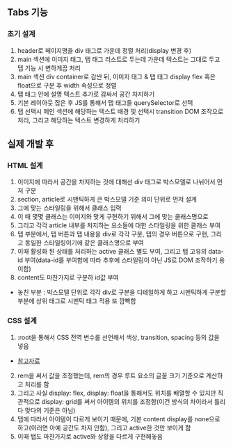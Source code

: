 ## Tabs 기능

### 초기 설계
1. header로 페이지명을 div 태그로 가운데 정렬 처리(display 변경 후)
2. main 섹션에 이미지 태그, 탭 태그 리스트로 두는데 가운데 텍스트는 그대로 두고 탭 기능 시 변하게끔 처리
3. main 섹션 div container로 감싼 뒤, 이미지 태그 & 탭 태그 display flex 혹은 float으로 구분 후 width 속성으로 정렬
4. 탭 태그 안에 설명 텍스트 추가로 감싸서 공간 차지하기
5. 기본 레이아웃 잡은 후 JS를 통해서 탭 태그들 querySelector로 선택
6. 탭 선택시 메인 섹션에 해당하는 텍스트 배경 및 선택시 transition DOM 조작으로 처리, 그리고 해당하는 텍스트 변경하게 처리하기

## 실제 개발 후

### HTML 설계
1. 이미지에 따라서 공간을 차지하는 것에 대해선 div 태그로 박스모델로 나뉘어서 먼저 구분
2. section, article로 시맨틱하게 큰 박스모델 기준 의미 단위로 먼저 설계
3. 그에 맞는 스타일링을 위해서 클래스 입력
4. 이 때 몇몇 클래스는 이미지와 맞게 구현하기 위해서 그에 맞는 클래스명으로
5. 그리고 각각 article 내부를 차지하는 요소들에 대한 스타일링을 위한 클래스 부여
6. 탭 부분에서, 탭 버튼과 탭 내용을 div로 각각 구분, 탭의 경우 버튼으로 구현, 그리고 동일한 스타일링이기에 같은 클래스명으로 부여
7. 이때 활성화 된 상태를 처리하는 active 클래스 별도 부여, 그리고 탭 고유의 data-id 부여(data-id를 부여함에 따라 추후에 스타일링이 아닌 JS로 DOM 조작하기 용이함)
8. content도 마찬가지로 구분하 id값 부여
- 놓친 부분 : 박스모델 단위로 각각 div로 구분을 디테일하게 하고 시맨틱하게 구분할 부분에 상위 태그로 시맨틱 태그 적용 또 깜빡함

### CSS 설계
1. :root을 통해서 CSS 전역 변수를 선언해서 색상, transition, spacing 등의 값을 넣음
- [참고자료](https://developer.mozilla.org/ko/docs/Web/CSS/:root)
2. rem을 써서 값을 조정했는데, rem의 경우 루트 요소의 글꼴 크기 기준으로 계산하고 처리를 함
3. 그리고 사실 display: flex, display: float을 통해서도 위치를 배열할 수 있지만 직관적으로 display: grid를 써서 아이템의 위치를 조정함(이건 방식의 차이라서 틀리다 맞다의 기준은 아님)
4. 탭에 따라서 아이템이 다르게 보이기 때문에, 기본 content display를 none으로 하고(이러면 아예 공간도 차지 안함), 그리고 active한 것만 보이게 함
5. 이때 탭도 마찬가지로 active와 상황을 다르게 구현해놓음